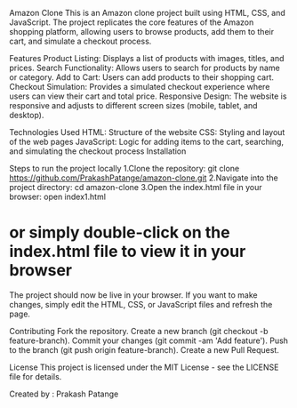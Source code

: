 Amazon Clone
This is an Amazon clone project built using HTML, CSS, and JavaScript. The project replicates the core features of the Amazon shopping platform, allowing users to browse products, add them to their cart, and simulate a checkout process.

Features
Product Listing: Displays a list of products with images, titles, and prices.
Search Functionality: Allows users to search for products by name or category.
Add to Cart: Users can add products to their shopping cart.
Checkout Simulation: Provides a simulated checkout experience where users can view their cart and total price.
Responsive Design: The website is responsive and adjusts to different screen sizes (mobile, tablet, and desktop).

Technologies Used
HTML: Structure of the website
CSS: Styling and layout of the web pages
JavaScript: Logic for adding items to the cart, searching, and simulating the checkout process
Installation

Steps to run the project locally
1.Clone the repository:
git clone https://github.com/PrakashPatange/amazon-clone.git
2.Navigate into the project directory:
cd amazon-clone
3.Open the index.html file in your browser:
open index1.html
# or simply double-click on the index.html file to view it in your browser
The project should now be live in your browser. If you want to make changes, simply edit the HTML, CSS, or JavaScript files and refresh the page.

Contributing
Fork the repository.
Create a new branch (git checkout -b feature-branch).
Commit your changes (git commit -am 'Add feature').
Push to the branch (git push origin feature-branch).
Create a new Pull Request.

License
This project is licensed under the MIT License - see the LICENSE file for details.

Created by : Prakash Patange

